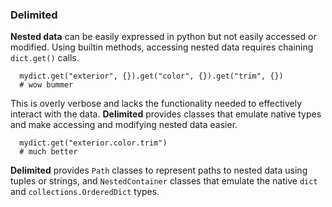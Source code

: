 ### Delimited

**Nested data** can be easily expressed in python but not easily accessed or modified. Using builtin methods, accessing nested data requires chaining `dict.get()` calls.

```
  mydict.get("exterior", {}).get("color", {}).get("trim", {})
  # wow bummer
```
    
This is overly verbose and lacks the functionality needed to effectively interact with the data. **Delimited** provides classes that emulate native types and make accessing and modifying nested data easier. 

```
  mydict.get("exterior.color.trim")
  # much better
```

**Delimited** provides `Path` classes to represent paths to nested data using tuples or strings, and `NestedContainer` classes that emulate the native `dict` and `collections.OrderedDict` types.
